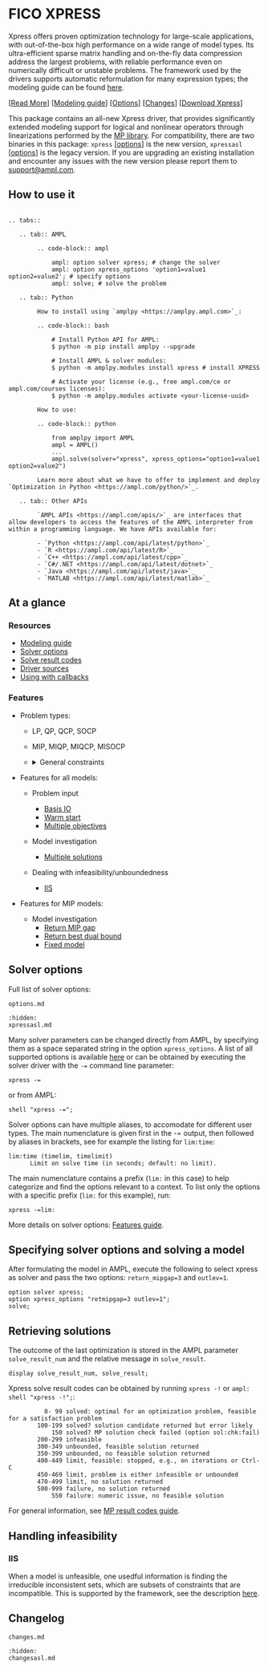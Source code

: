 # FICO XPRESS

Xpress offers proven optimization technology for large-scale applications, with out-of-the-box
high performance on a wide range of model types.  Its ultra-efficient sparse matrix handling
and on-the-fly data compression address the largest problems, with reliable performance
even on numerically difficult or unstable problems.
The framework used by the drivers supports automatic reformulation for many expression types; the modeling guide can be
found [here](https://mp.ampl.com/model-guide.html).

[[Read More](https://ampl.com/products/solvers/solvers-we-sell/xpress/)]
[[Modeling guide](https://mp.ampl.com/model-guide.html)]
[[Options](#solver-options)]
[[Changes](changes.md)]
[[Download Xpress](https://portal.ampl.com/user/ampl/download/xpress)]

This package contains an all-new Xpress driver, that provides significantly extended modeling support for logical and nonlinear operators through linearizations performed by the [MP library](https://mp.ampl.com/). For compatibility, there are two binaries in this package: `xpress` [[options](options.md)] is the new version, `xpressasl` [[options](xpressasl.md)] is the legacy version. If you are upgrading an existing installation and encounter any issues with the new version please report them to [support@ampl.com](mailto:support@ampl.com).

## How to use it

```{eval-rst}

.. tabs::

   .. tab:: AMPL

        .. code-block:: ampl

            ampl: option solver xpress; # change the solver
            ampl: option xpress_options 'option1=value1 option2=value2'; # specify options
            ampl: solve; # solve the problem

   .. tab:: Python
   
        How to install using `amplpy <https://amplpy.ampl.com>`_:

        .. code-block:: bash

            # Install Python API for AMPL:
            $ python -m pip install amplpy --upgrade

            # Install AMPL & solver modules:
            $ python -m amplpy.modules install xpress # install XPRESS

            # Activate your license (e.g., free ampl.com/ce or ampl.com/courses licenses):
            $ python -m amplpy.modules activate <your-license-uuid>

        How to use:

        .. code-block:: python

            from amplpy import AMPL
            ampl = AMPL()
            ...
            ampl.solve(solver="xpress", xpress_options="option1=value1 option2=value2")

        Learn more about what we have to offer to implement and deploy `Optimization in Python <https://ampl.com/python/>`_.

   .. tab:: Other APIs

        `AMPL APIs <https://ampl.com/apis/>`_ are interfaces that allow developers to access the features of the AMPL interpreter from within a programming language. We have APIs available for:

        - `Python <https://ampl.com/api/latest/python>`_
        - `R <https://ampl.com/api/latest/R>`_
        - `C++ <https://ampl.com/api/latest/cpp>`_
        - `C#/.NET <https://ampl.com/api/latest/dotnet>`_
        - `Java <https://ampl.com/api/latest/java>`_
        - `MATLAB <https://ampl.com/api/latest/matlab>`_
```

## At a glance

### Resources

* [Modeling guide](https://mp.ampl.com/model-guide.html)
* [Solver options](#solver-options)
* [Solve result codes](#retrieving-solutions)
* [Driver sources](https://github.com/ampl/mp/tree/develop/solvers/xpress)
* [Using with callbacks](https://ampls.ampl.com/)

### Features

* Problem types: 

  * LP, QP, QCP, SOCP
  * MIP, MIQP, MIQCP, MISOCP
  * <details>
    <summary>General constraints</summary>  

    * min / max
    * and / or
    * abs
    </details>

* Features for all models:
    * Problem input
        * [Basis IO](https://mp.ampl.com/features-guide.html#input-and-output-basis)
        * [Warm start](https://mp.ampl.com/features-guide.html#warm-start)
        * [Multiple objectives](https://mp.ampl.com/features-guide.html#multiple-objectives)

    * Model investigation

        * [Multiple solutions](https://mp.ampl.com/features-guide.html#multiple-solutions)

    * Dealing with infeasibility/unboundedness
    
        * [IIS](https://mp.ampl.com/features-guide.html#irreducible-inconsistent-subset-iis)



* Features for MIP models:
    * Model investigation
      * [Return MIP gap](https://mp.ampl.com/features-guide.html#return-mip-gap)
      * [Return best dual bound](https://mp.ampl.com/features-guide.html#return-best-dual-bound)
      * [Fixed model](https://mp.ampl.com/features-guide.html#fixed-model-return-basis-for-mip)


## Solver options

Full list of solver options:
```{toctree}
options.md
```
```{toctree}
:hidden:
xpressasl.md
```

Many solver parameters can be changed directly from AMPL, by specifying them as a space separated string in the option `xpress_options`. 
A list of all supported options is available [here](options.md) or can be obtained by executing the solver driver with the `-=` command line parameter:

```
xpress -=
```

or from AMPL:

```ampl
shell "xpress -=";
```

Solver options can have multiple aliases, to accomodate for different user types. 
The main numenclature is given first in the -= output, then followed by aliases in brackets,
 see for example the listing for `lim:time`:

```
lim:time (timelim, timelimit)
      Limit on solve time (in seconds; default: no limit).
```

The main numenclature contains a prefix (`lim:` in this case) to help categorize and find the 
options relevant to a context. To list only the options with a specific prefix (`lim:` for this example), 
run:

```
xpress -=lim:
```

More details on solver options: [Features guide](https://mp.ampl.com/features-guide.html).


## Specifying solver options and solving a model

After formulating the model in AMPL, execute the following to select xpress as solver and pass the two options:
`return_mipgap=3` and `outlev=1`.

```ampl
option solver xpress;
option xpress_options "retmipgap=3 outlev=1";
solve;
```

## Retrieving solutions

The outcome of the last optimization is stored in the AMPL parameter `solve_result_num` and the relative message in
`solve_result`.

```ampl
display solve_result_num, solve_result;
```

Xpress solve result codes can be obtained by running `xpress -!` or `ampl: shell "xpress -!";`:
```
          0- 99 solved: optimal for an optimization problem, feasible for a satisfaction problem
        100-199 solved? solution candidate returned but error likely
            150 solved? MP solution check failed (option sol:chk:fail)
        200-299 infeasible
        300-349 unbounded, feasible solution returned
        350-399 unbounded, no feasible solution returned
        400-449 limit, feasible: stopped, e.g., on iterations or Ctrl-C
        450-469 limit, problem is either infeasible or unbounded
        470-499 limit, no solution returned
        500-999 failure, no solution returned
            550 failure: numeric issue, no feasible solution
```

For general information, see [MP result codes guide](https://mp.ampl.com/features-guide.html#solve-result-codes).

## Handling infeasibility

### IIS

When a model is unfeasible, one usedful information is finding the irreducible inconsistent sets, which are subsets of constraints that are
incompatible. This is supported by the framework, see the description [here](https://mp.ampl.com/features-guide.html#irreducible-inconsistent-set-iis).

## Changelog

```{toctree}
changes.md
```
```{toctree}
:hidden:
changesasl.md
```
